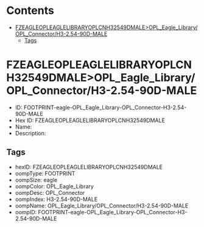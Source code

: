 



Contents
========

* [FZEAGLEOPLEAGLELIBRARYOPLCNH32549DMALE>OPL_Eagle_Library/OPL_Connector/H3-2.54-90D-MALE](#fzeagleopleaglelibraryoplcnh32549dmaleopl_eagle_libraryopl_connectorh3-254-90d-male)
	* [Tags](#tags)

# FZEAGLEOPLEAGLELIBRARYOPLCNH32549DMALE>OPL_Eagle_Library/OPL_Connector/H3-2.54-90D-MALE

- ID: FOOTPRINT-eagle-OPL_Eagle_Library-OPL_Connector-H3-2.54-90D-MALE
- Hex ID: FZEAGLEOPLEAGLELIBRARYOPLCNH32549DMALE
- Name: 
- Description: 

## Tags

- hexID: FZEAGLEOPLEAGLELIBRARYOPLCNH32549DMALE
- oompType: FOOTPRINT
- oompSize: eagle
- oompColor: OPL_Eagle_Library
- oompDesc: OPL_Connector
- oompIndex: H3-2.54-90D-MALE
- oompName: OPL_Eagle_Library/OPL_Connector/H3-2.54-90D-MALE
- oompID: FOOTPRINT-eagle-OPL_Eagle_Library-OPL_Connector-H3-2.54-90D-MALE
